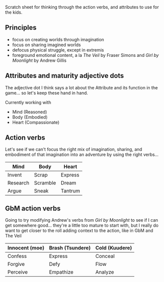 Scratch sheet for thinking through the action verbs, and attributes to use for the kids.

## Principles

- focus on creating worlds through imagination
- focus on sharing imagined worlds
- defocus physical struggle, except in extremis
- foreground emotional content, a la _The Veil_ by Fraser Simons and _Girl by Moonlight_ by Andrew Gillis

## Attributes and maturity adjective dots

The adjective dot I think says a lot about the Attribute and its function in the game... so let's keep these hand in hand.

Currently working with

- Mind (Reasoned)
- Body (Embodied)
- Heart (Compassionate)

## Action verbs

Let's see if we can't focus the right mix of imagination, sharing, and embodiment of that imagination into an adventure by using the right verbs...

| Mind     | Body     | Heart   |
| ---      |---       |---      |
| Invent   | Scrap    | Express |
| Research | Scramble | Dream   |
| Argue    | Sneak    | Tantrum |


## GbM action verbs

Going to try modifying Andrew's verbs from _Girl by Moonlight_ to see if I can
get somewhere good... they're a little too mature to start with, but I really do
want to get closer to the roll adding context to the action, like in GbM and The
Veil

| Innocent (moe) | Brash (Tsundere) | Cold (Kuudere) |
| ---            | ---              | ---            |
| Confess        | Express          | Conceal        |
| Forgive        | Defy             | Flow           |
| Perceive       | Empathize        | Analyze        |
